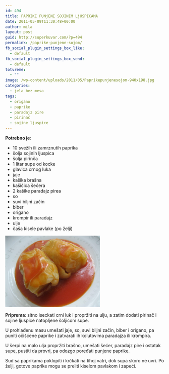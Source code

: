 ```yaml
---
id: 494
title: PAPRIKE PUNjENE SOJINIM LjUSPICAMA
date: 2011-05-09T11:30:48+00:00
author: mila
layout: post
guid: http://superkuvar.com/?p=494
permalink: /paprike-punjene-sojom/
fb_social_plugin_settings_box_like:
  - default
fb_social_plugin_settings_box_send:
  - default
totvreme:
  - ""
image: /wp-content/uploads/2011/05/Paprikepunjenesojom-940x198.jpg
categories:
  - jela bez mesa
tags:
  - origano
  - paprike
  - paradajz pire
  - pirinač
  - sojine ljuspice
---
```

**Potrebno je**:

  * 10 svežih ili zamrznutih paprika
  * šolja sojinih ljuspica
  * šolja pirinča
  * 1 litar supe od kocke
  * glavica crnog luka
  * jaje
  * kašika brašna
  * kašičica šećera
  * 2 kašike paradajz pirea
  * so
  * suvi biljni začin
  * biber
  * origano
  * krompir ili paradajz
  * ulje
  * čaša kisele pavlake (po želji)

<img class="alignnone size-medium wp-image-5333" src="/wp-content/uploads/2011/05/Paprikepunjenesojom-1024x768.jpg" alt="Paprikepunjenesojom" width="300" height="225" /> 

**Priprema**: sitno iseckati crni luk i propržiti na ulju, a zatim dodati pirinač i sojine ljuspice natopljene šoljicom supe.

U prohlađenu masu umešati jaje, so, suvi biljni začin, biber i origano, pa puniti očišćene paprike i zatvarati ih kolutovima paradajza ili krompira.

U šerpi na malo ulja propržiti brašno, umešati šećer, paradajz pire i ostatak supe, pustiti da provri, pa odozgo poređati punjene paprike.

Sud sa paprikama poklopiti i krčkati na tihoj vatri, dok supa skoro ne uvri. Po želji, gotove paprike mogu se preliti kiselom pavlakom i zapeći.